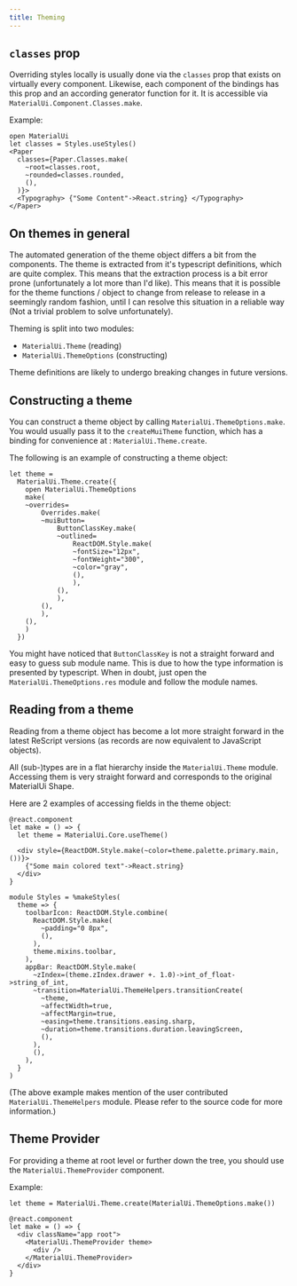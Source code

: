 ```yaml
---
title: Theming
---
```


## `classes` prop

Overriding styles locally is usually done via the `classes` prop that exists on
virtually every component. Likewise, each component of the bindings has this
prop and an according generator function for it. It is accessible via
`MaterialUi.Component.Classes.make`.

Example:

```rescript
open MaterialUi
let classes = Styles.useStyles()
<Paper
  classes={Paper.Classes.make(
    ~root=classes.root,
    ~rounded=classes.rounded,
    (),
  )}>
  <Typography> {"Some Content"->React.string} </Typography>
</Paper>
```

## On themes in general

The automated generation of the theme object differs a bit from the components.
The theme is extracted from it's typescript definitions, which are quite
complex. This means that the extraction process is a bit error prone
(unfortunately a lot more than I'd like). This means that it is possible for the
theme functions / object to change from release to release in a seemingly random
fashion, until I can resolve this situation in a reliable way (Not a trivial
problem to solve unfortunately).

Theming is split into two modules:

- `MaterialUi.Theme` (reading)
- `MaterialUi.ThemeOptions` (constructing)

Theme definitions are likely to undergo breaking changes in future versions.

## Constructing a theme

You can construct a theme object by calling `MaterialUi.ThemeOptions.make`. You
would usually pass it to the `createMuiTheme` function, which has a binding for
convenience at : `MaterialUi.Theme.create`.

The following is an example of constructing a theme object:

```rescript
let theme =
  MaterialUi.Theme.create({
    open MaterialUi.ThemeOptions
    make(
    ~overrides=
        Overrides.make(
        ~muiButton=
            ButtonClassKey.make(
            ~outlined=
                ReactDOM.Style.make(
                ~fontSize="12px",
                ~fontWeight="300",
                ~color="gray",
                (),
                ),
            (),
            ),
        (),
        ),
    (),
    )
  })
```

You might have noticed that `ButtonClassKey` is not a straight forward and easy
to guess sub module name. This is due to how the type information is presented
by typescript. When in doubt, just open the `MaterialUi.ThemeOptions.res` module
and follow the module names.

## Reading from a theme

Reading from a theme object has become a lot more straight forward in the latest
ReScript versions (as records are now equivalent to JavaScript objects).

All (sub-)types are in a flat hierarchy inside the `MaterialUi.Theme` module.
Accessing them is very straight forward and corresponds to the original
MaterialUi Shape.

Here are 2 examples of accessing fields in the theme object:

```rescript
@react.component
let make = () => {
  let theme = MaterialUi.Core.useTheme()

  <div style={ReactDOM.Style.make(~color=theme.palette.primary.main, ())}>
    {"Some main colored text"->React.string}
  </div>
}
```

```rescript
module Styles = %makeStyles(
  theme => {
    toolbarIcon: ReactDOM.Style.combine(
      ReactDOM.Style.make(
        ~padding="0 8px",
        (),
      ),
      theme.mixins.toolbar,
    ),
    appBar: ReactDOM.Style.make(
      ~zIndex=(theme.zIndex.drawer +. 1.0)->int_of_float->string_of_int,
      ~transition=MaterialUi.ThemeHelpers.transitionCreate(
        ~theme,
        ~affectWidth=true,
        ~affectMargin=true,
        ~easing=theme.transitions.easing.sharp,
        ~duration=theme.transitions.duration.leavingScreen,
        (),
      ),
      (),
    ),
  }
)
```

(The above example makes mention of the user contributed
`MaterialUi.ThemeHelpers` module. Please refer to the source code for more
information.)

## Theme Provider

For providing a theme at root level or further down the tree, you should use the
`MaterialUi.ThemeProvider` component.

Example:

```rescript
let theme = MaterialUi.Theme.create(MaterialUi.ThemeOptions.make())

@react.component
let make = () => {
  <div className="app root">
    <MaterialUi.ThemeProvider theme>
      <div />
    </MaterialUi.ThemeProvider>
  </div>
}
```
